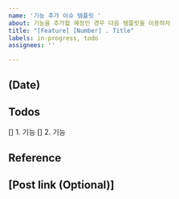 ```yaml
---
name: '기능 추가 이슈 템플릿 '
about: 기능을 추가할 예정인 경우 다음 템플릿을 이용하자
title: "[Feature] [Number] . Title"
labels: in-progress, todo
assignees: ''

---
```


## (Date)
## Todos 
[] 1. 기능
[] 2. 기능

## Reference

## [Post link (Optional)]
